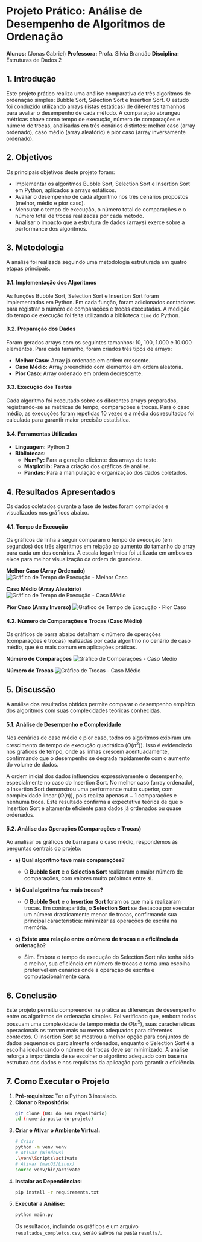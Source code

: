 # Projeto Prático: Análise de Desempenho de Algoritmos de Ordenação

**Alunos:** (Jonas Gabriel)
**Professora:** Profa. Silvia Brandão
**Disciplina:** Estruturas de Dados 2

## 1. Introdução

Este projeto prático realiza uma análise comparativa de três algoritmos de ordenação simples: Bubble Sort, Selection Sort e Insertion Sort. O estudo foi conduzido utilizando arrays (listas estáticas) de diferentes tamanhos para avaliar o desempenho de cada método. A comparação abrangeu métricas chave como tempo de execução, número de comparações e número de trocas, analisadas em três cenários distintos: melhor caso (array ordenado), caso médio (array aleatório) e pior caso (array inversamente ordenado).

## 2. Objetivos

Os principais objetivos deste projeto foram:
* Implementar os algoritmos Bubble Sort, Selection Sort e Insertion Sort em Python, aplicados a arrays estáticos.
* Avaliar o desempenho de cada algoritmo nos três cenários propostos (melhor, médio e pior caso).
* Mensurar o tempo de execução, o número total de comparações e o número total de trocas realizadas por cada método.
* Analisar o impacto que a estrutura de dados (arrays) exerce sobre a performance dos algoritmos.

## 3. Metodologia

A análise foi realizada seguindo uma metodologia estruturada em quatro etapas principais.

#### 3.1. Implementação dos Algoritmos
As funções Bubble Sort, Selection Sort e Insertion Sort foram implementadas em Python. Em cada função, foram adicionados contadores para registrar o número de comparações e trocas executadas. A medição do tempo de execução foi feita utilizando a biblioteca `time` do Python.

#### 3.2. Preparação dos Dados
Foram gerados arrays com os seguintes tamanhos: 10, 100, 1.000 e 10.000 elementos. Para cada tamanho, foram criados três tipos de arrays:
* **Melhor Caso:** Array já ordenado em ordem crescente.
* **Caso Médio:** Array preenchido com elementos em ordem aleatória.
* **Pior Caso:** Array ordenado em ordem decrescente.

#### 3.3. Execução dos Testes
Cada algoritmo foi executado sobre os diferentes arrays preparados, registrando-se as métricas de tempo, comparações e trocas. Para o caso médio, as execuções foram repetidas 10 vezes e a média dos resultados foi calculada para garantir maior precisão estatística.

#### 3.4. Ferramentas Utilizadas
* **Linguagem:** Python 3
* **Bibliotecas:**
    * **NumPy:** Para a geração eficiente dos arrays de teste.
    * **Matplotlib:** Para a criação dos gráficos de análise.
    * **Pandas:** Para a manipulação e organização dos dados coletados.

## 4. Resultados Apresentados

Os dados coletados durante a fase de testes foram compilados e visualizados nos gráficos abaixo.

#### 4.1. Tempo de Execução

Os gráficos de linha a seguir comparam o tempo de execução (em segundos) dos três algoritmos em relação ao aumento do tamanho do array para cada um dos cenários. A escala logarítmica foi utilizada em ambos os eixos para melhor visualização da ordem de grandeza.

**Melhor Caso (Array Ordenado)**
![Gráfico de Tempo de Execução - Melhor Caso](results/tempo_execucao_melhor_caso_ordenado.png)

**Caso Médio (Array Aleatório)**
![Gráfico de Tempo de Execução - Caso Médio](results/tempo_execucao_caso_medio_aleatorio.png)

**Pior Caso (Array Inverso)**
![Gráfico de Tempo de Execução - Pior Caso](results/tempo_execucao_pior_caso_inverso.png)

#### 4.2. Número de Comparações e Trocas (Caso Médio)

Os gráficos de barra abaixo detalham o número de operações (comparações e trocas) realizadas por cada algoritmo no cenário de caso médio, que é o mais comum em aplicações práticas.

**Número de Comparações**
![Gráfico de Comparações - Caso Médio](results/comparacoes_caso_medio.png)

**Número de Trocas**
![Gráfico de Trocas - Caso Médio](results/trocas_caso_medio.png)

## 5. Discussão

A análise dos resultados obtidos permite comparar o desempenho empírico dos algoritmos com suas complexidades teóricas conhecidas.

#### 5.1. Análise de Desempenho e Complexidade
Nos cenários de caso médio e pior caso, todos os algoritmos exibiram um crescimento de tempo de execução quadrático ($O(n^2)$). Isso é evidenciado nos gráficos de tempo, onde as linhas crescem acentuadamente, confirmando que o desempenho se degrada rapidamente com o aumento do volume de dados.

A ordem inicial dos dados influenciou expressivamente o desempenho, especialmente no caso do Insertion Sort. No melhor caso (array ordenado), o Insertion Sort demonstrou uma performance muito superior, com complexidade linear ($O(n)$), pois realiza apenas $n-1$ comparações e nenhuma troca. Este resultado confirma a expectativa teórica de que o Insertion Sort é altamente eficiente para dados já ordenados ou quase ordenados.

#### 5.2. Análise das Operações (Comparações e Trocas)

Ao analisar os gráficos de barra para o caso médio, respondemos às perguntas centrais do projeto:

* **a) Qual algoritmo teve mais comparações?**
    * O **Bubble Sort** e o **Selection Sort** realizaram o maior número de comparações, com valores muito próximos entre si.

* **b) Qual algoritmo fez mais trocas?**
    * O **Bubble Sort** e o **Insertion Sort** foram os que mais realizaram trocas. Em contrapartida, o **Selection Sort** se destacou por executar um número drasticamente menor de trocas, confirmando sua principal característica: minimizar as operações de escrita na memória.

* **c) Existe uma relação entre o número de trocas e a eficiência da ordenação?**
    * Sim. Embora o tempo de execução do Selection Sort não tenha sido o melhor, sua eficiência em número de trocas o torna uma escolha preferível em cenários onde a operação de escrita é computacionalmente cara.

## 6. Conclusão

Este projeto permitiu compreender na prática as diferenças de desempenho entre os algoritmos de ordenação simples. Foi verificado que, embora todos possuam uma complexidade de tempo média de $O(n^2)$, suas características operacionais os tornam mais ou menos adequados para diferentes contextos. O Insertion Sort se mostrou a melhor opção para conjuntos de dados pequenos ou parcialmente ordenados, enquanto o Selection Sort é a escolha ideal quando o número de trocas deve ser minimizado. A análise reforça a importância de se escolher o algoritmo adequado com base na estrutura dos dados e nos requisitos da aplicação para garantir a eficiência.

## 7. Como Executar o Projeto

1.  **Pré-requisitos:** Ter o Python 3 instalado.
2.  **Clonar o Repositório:**
    ```bash
    git clone (URL do seu repositório)
    cd (nome-da-pasta-do-projeto)
    ```
3.  **Criar e Ativar o Ambiente Virtual:**
    ```bash
    # Criar
    python -m venv venv
    # Ativar (Windows)
    .\venv\Scripts\activate
    # Ativar (macOS/Linux)
    source venv/bin/activate
    ```
4.  **Instalar as Dependências:**
    ```bash
    pip install -r requirements.txt
    ```
5.  **Executar a Análise:**
    ```bash
    python main.py
    ```
    Os resultados, incluindo os gráficos e um arquivo `resultados_completos.csv`, serão salvos na pasta `results/`.